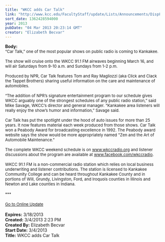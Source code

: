 ```yaml
---
title: "WKCC adds Car Talk"
link: "http://www.kcc.edu/FacultyStaff/update/Lists/Announcements/DispForm.aspx?ID=1015"
sort_date: 1362428594000
year: 2013
pubDate: "04 Mar 2013 20:23:14 GMT"
creator: "Elizabeth Becvar"
---
```


<div><b>Body:</b> <div class="ExternalClassF0315379DFC4450996EE0AF063605FA6">
<div><font size="2">“Car Talk,” one of the most popular shows on public radio is coming to Kankakee.</font></div><font size="2">
<div><br />The show will cruise onto the WKCC 91.1 FM airwaves beginning March 16, and will air Saturdays from 9-10 a.m. and Sundays from 1-2 p.m.</div>
<div><br />Produced by NPR, Car Talk features Tom and Ray Magliozzi (aka Click and Clack the Tappet Brothers) sharing useful information on the care and maintenance of automobiles.</font></div><font size="2">
<div><br />“The addition of NPR’s signature entertainment program to our schedule gives WKCC arguably one of the strongest schedules of any public radio station,” said Mike Savage, WKCC’s director and general manager. “Kankakee area listeners will really enjoy the show’s humor and information,” Savage said.</div>
<div><br />Car Talk has put the spotlight under the hood of auto issues for more than 25 years. It now features material each week produced from those shows. Car Talk won a Peabody Award for broadcasting excellence in 1992. The Peabody award website says the show would be more appropriately named &quot;Zen and the Art of Automobile Maintenance.&quot;</font></div><font size="2">
<div><br />The complete WKCC weekend schedule is on </font><a href="http://www.wkccradio.org/"><font size="2">www.wkccradio.org</font></a><font size="2"> and listener discussions about the program are available at </font><a href="http://www.facebook.com/wkccradio"><font size="2">www.facebook.com/wkccradio</font></a><font size="2">.</font></div>
<div><font size="2"><br />WKCC 91.1 FM is a non-commercial radio station which relies on local business underwriting and listener contributions. The station is licensed to Kankakee Community College and can be heard throughout Kankakee County and in portions of Will, Grundy, Livingston, Ford, and Iroquois counties in Illinois and Newton and Lake counties in Indiana.</font></div>
<div><font size="2"></font> </div>
<div><font size="2">***</font></div>
<div><font size="2"></font> </div>
<div><a href="/FacultyStaff/update/Pages/dailyupdate.aspx"><font size="2">Go to Online Update</font></a></div>
<div> </div></div></div>
<div><b>Expires:</b> 3/18/2013</div>
<div><b>Created:</b> 3/4/2013 2:23 PM</div>
<div><b>Created By:</b> Elizabeth Becvar</div>
<div><b>Start Date:</b> 3/4/2013</div>
<div><b>Title:</b> WKCC adds Car Talk</div>

